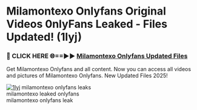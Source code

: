 # Milamontexo Onlyfans Original Videos 0nlyFans Leaked - Files Updated! (1lyj)

<h3>🔴 CLICK HERE 🌐==►► <a href="https://tinyurl.com/ms9xzufz" rel="nofollow">Milamontexo Onlyfans Updated Files</a></h3>

Get Milamontexo Onlyfans and all content. Now you can access all videos and pictures of Milamontexo Onlyfans. New Updated Files 2025!

[![1lyj](https://i.imgur.com/PQ7UWWw.gif)](https://tinyurl.com/ms9xzufz)
milamontexo onlyfans leaks<br>
milamontexo leaked onlyfans<br>
milamontexo onlyfans leak